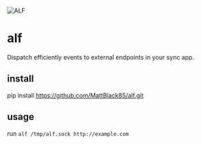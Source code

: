 ![ALF](http://serialmindsecn.nohup.it/wp-content/uploads/2018/08/ALF-Serie-tv-3.jpg)

# alf
Dispatch efficiently events to external endpoints in your sync app. 


## install
pip install https://github.com/MattBlack85/alf.git

## usage
run `alf /tmp/alf.sock http://example.com`

